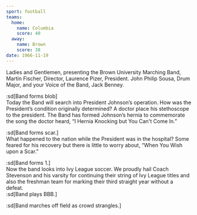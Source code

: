 ```yaml
---
sport: football
teams:
  home:
    name: Columbia
    score: 40
  away:
    name: Brown
    score: 38
date: 1966-11-19
---
```


Ladies and Gentlemen, presenting the Brown University Marching Band, Martin Fischer, Director, Laurence Pizer, President. John Philip Sousa, Drum Major, and your Voice of the Band, Jack Benney.

:sd[Band forms blob]\
Today the Band will search into President Johnson’s operation. How was the President’s condition originally determined? A doctor place his stethoscope to the president. The Band has formed Johnson’s hernia to commemorate the song the doctor heard, “I Hernia Knocking but You Can't Come In.”

:sd[Band forms scar.]\
What happened to the nation while the President was in the hospital? Some feared for his recovery but there is little to worry about, “When You Wish upon a Scar.”

:sd[Band forms 1.]\
Now the band looks into Ivy League soccer. We proudly hail Coach Stevenson and his varsity for continuing their string of Ivy League titles and also the freshman team for marking their third straight year without a defeat.\
:sd[Band plays BBB.]

:sd[Band marches off field as crowd strangles.]
